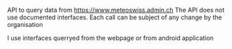 
API to query data from https://www.meteoswiss.admin.ch
The API does not use documented interfaces. Each call can be subject of any change by the organisation

I use interfaces querryed from the webpage or from android application



